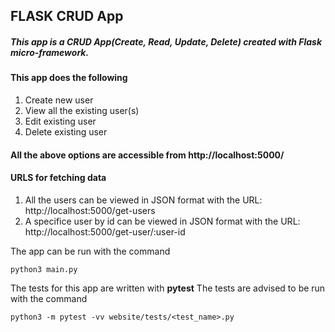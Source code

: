 ## FLASK CRUD App

##### This app is a CRUD App(Create, Read, Update, Delete) created with Flask micro-framework.

#### This app does the following

1. Create new user
2. View all the existing user(s)
3. Edit existing user
4. Delete existing user

#### All the above options are accessible from http://localhost:5000/

#### URLS for fetching data
1. All the users can be viewed in JSON format with the URL: http://localhost:5000/get-users
2. A specifice user by id can be viewed in JSON format with the URL: http://localhost:5000/get-user/:user-id

The app can be run with the command

    python3 main.py

The tests for this app are written with **pytest**
The tests are advised to be run with the command

    python3 -m pytest -vv website/tests/<test_name>.py